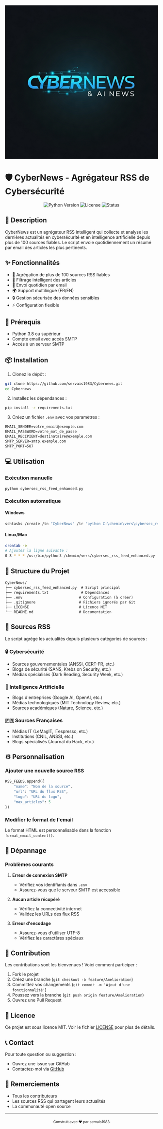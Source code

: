 
![image](cybernews.png)

# 🛡️ CyberNews - Agrégateur RSS de Cybersécurité

<div align="center">
  <img src="https://img.shields.io/badge/Python-3.8%2B-blue" alt="Python Version">
  <img src="https://img.shields.io/badge/License-MIT-green" alt="License">
  <img src="https://img.shields.io/badge/Status-Active-success" alt="Status">
</div>

## 📝 Description

CyberNews est un agrégateur RSS intelligent qui collecte et analyse les dernières actualités en cybersécurité et en intelligence artificielle depuis plus de 100 sources fiables. Le script envoie quotidiennement un résumé par email des articles les plus pertinents.

## ✨ Fonctionnalités

- 🔄 Agrégation de plus de 100 sources RSS fiables
- 🎯 Filtrage intelligent des articles
- 📧 Envoi quotidien par email
- 🌍 Support multilingue (FR/EN)
- 🔒 Gestion sécurisée des données sensibles
- ⚡ Configuration flexible

## 🚀 Prérequis

- Python 3.8 ou supérieur
- Compte email avec accès SMTP
- Accès à un serveur SMTP

## 📦 Installation

1. Clonez le dépôt :
```bash
git clone https://github.com/servais1983/Cybernews.git
cd Cybernews
```

2. Installez les dépendances :
```bash
pip install -r requirements.txt
```

3. Créez un fichier `.env` avec vos paramètres :
```env
EMAIL_SENDER=votre_email@exemple.com
EMAIL_PASSWORD=votre_mot_de_passe
EMAIL_RECIPIENT=destinataire@exemple.com
SMTP_SERVER=smtp.exemple.com
SMTP_PORT=587
```

## 💻 Utilisation

### Exécution manuelle
```bash
python cybersec_rss_feed_enhanced.py
```

### Exécution automatique

#### Windows
```bash
schtasks /create /tn "CyberNews" /tr "python C:\chemin\vers\cybersec_rss_feed_enhanced.py" /sc daily /st 08:00
```

#### Linux/Mac
```bash
crontab -e
# Ajoutez la ligne suivante :
0 8 * * * /usr/bin/python3 /chemin/vers/cybersec_rss_feed_enhanced.py
```

## 📁 Structure du Projet

```
CyberNews/
├── cybersec_rss_feed_enhanced.py  # Script principal
├── requirements.txt               # Dépendances
├── .env                          # Configuration (à créer)
├── .gitignore                    # Fichiers ignorés par Git
├── LICENSE                       # Licence MIT
└── README.md                     # Documentation
```

## 📰 Sources RSS

Le script agrège les actualités depuis plusieurs catégories de sources :

### 🔒 Cybersécurité
- Sources gouvernementales (ANSSI, CERT-FR, etc.)
- Blogs de sécurité (SANS, Krebs on Security, etc.)
- Médias spécialisés (Dark Reading, Security Week, etc.)

### 🤖 Intelligence Artificielle
- Blogs d'entreprises (Google AI, OpenAI, etc.)
- Médias technologiques (MIT Technology Review, etc.)
- Sources académiques (Nature, Science, etc.)

### 🇫🇷 Sources Françaises
- Médias IT (LeMagIT, ITespresso, etc.)
- Institutions (CNIL, ANSSI, etc.)
- Blogs spécialisés (Journal du Hack, etc.)

## ⚙️ Personnalisation

### Ajouter une nouvelle source RSS
```python
RSS_FEEDS.append({
    "name": "Nom de la source",
    "url": "URL du flux RSS",
    "logo": "URL du logo",
    "max_articles": 5
})
```

### Modifier le format de l'email
Le format HTML est personnalisable dans la fonction `format_email_content()`.

## 🔧 Dépannage

### Problèmes courants

1. **Erreur de connexion SMTP**
   - Vérifiez vos identifiants dans `.env`
   - Assurez-vous que le serveur SMTP est accessible

2. **Aucun article récupéré**
   - Vérifiez la connectivité internet
   - Validez les URLs des flux RSS

3. **Erreur d'encodage**
   - Assurez-vous d'utiliser UTF-8
   - Vérifiez les caractères spéciaux

## 🤝 Contribution

Les contributions sont les bienvenues ! Voici comment participer :

1. Fork le projet
2. Créez une branche (`git checkout -b feature/Amelioration`)
3. Committez vos changements (`git commit -m 'Ajout d'une fonctionnalité'`)
4. Poussez vers la branche (`git push origin feature/Amelioration`)
5. Ouvrez une Pull Request

## 📄 Licence

Ce projet est sous licence MIT. Voir le fichier [LICENSE](LICENSE) pour plus de détails.

## 📞 Contact

Pour toute question ou suggestion :
- Ouvrez une issue sur GitHub
- Contactez-moi via [GitHub](https://github.com/servais1983)

## 🙏 Remerciements

- Tous les contributeurs
- Les sources RSS qui partagent leurs actualités
- La communauté open source

---

<div align="center">
  <sub>Construit avec ❤️ par servais1983</sub>
</div> 
